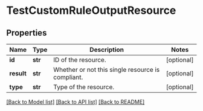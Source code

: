 # TestCustomRuleOutputResource

## Properties
Name | Type | Description | Notes
------------ | ------------- | ------------- | -------------
**id** | **str** | ID of the resource. | [optional] 
**result** | **str** | Whether or not this single resource is compliant. | [optional] 
**type** | **str** | Type of the resource. | [optional] 

[[Back to Model list]](../README.md#documentation-for-models) [[Back to API list]](../README.md#documentation-for-api-endpoints) [[Back to README]](../README.md)


